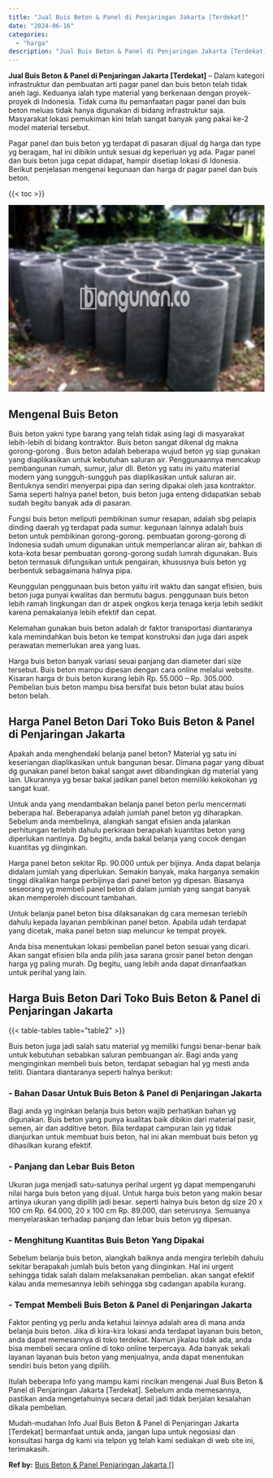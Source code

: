 ```yaml
---
title: "Jual Buis Beton & Panel di Penjaringan Jakarta [Terdekat]"
date: "2024-06-16"
categories: 
  - "harga"
description: "Jual Buis Beton & Panel di Penjaringan Jakarta [Terdekat]. Mudah-mudahan Info Jual Buis Beton & Panel di Penjaringan Jakarta [Terdekat] bermanfaat untuk an..."
---
```


**Jual Buis Beton & Panel di Penjaringan Jakarta \[Terdekat\]** – Dalam kategori infrastruktur dan pembuatan arti pagar panel dan buis beton telah tidak aneh lagi. Keduanya ialah type material yang berkenaan dengan proyek-proyek di Indonesia. Tidak cuma itu pemanfaatan pagar panel dan buis beton meluas tidak hanya digunakan di bidang infrastruktur saja. Masyarakat lokasi pemukiman kini telah sangat banyak yang pakai ke-2 model material tersebut.

Pagar panel dan buis beton yg terdapat di pasaran dijual dg harga dan type yg beragam, hal ini dibikin untuk sesuai dg keperluan yg ada. Pagar panel dan buis beton juga cepat didapat, hampir disetiap lokasi di Idonesia. Berikut penjelasan mengenai kegunaan dan harga dr pagar panel dan buis beton.

{{< toc >}}

![Jual Buis Beton & Panel di Penjaringan Jakarta [Terdekat]](/images/jual-panel-buis-beton-murah-11.png)

## Mengenal Buis Beton

Buis beton yakni type barang yang telah tidak asing lagi di masyarakat lebih-lebih di bidang kontraktor. Buis beton sangat dikenal dg makna gorong-gorong . Buis beton adalah beberapa wujud beton yg siap gunakan yang diaplikasikan untuk kebutuhan saluran air. Penggunaannya mencakup pembangunan rumah, sumur, jalur dll. Beton yg satu ini yaitu material modern yang sungguh-sungguh pas diaplikasikan untuk saluran air. Bentuknya sendiri menyerpai pipa dan sering dipakai oleh jasa kontraktor. Sama seperti halnya panel beton, buis beton juga enteng didapatkan sebab sudah begitu banyak ada di pasaran.

Fungsi buis beton meliputi pembikinan sumur resapan, adalah sbg pelapis dinding daerah yg terdapat pada sumur. kegunaan lainnya adalah buis beton untuk pembikinan gorong-gorong. pembuatan gorong-gorong di Indonesia sudah umum digunakan untuk memperlancar aliran air, bahkan di kota-kota besar pembuatan gorong-gorong sudah lumrah digunakan. Buis beton termasuk difungsikan untuk pengairan, khususnya buis beton yg berbentuk sebagaimana halnya pipa.

Keunggulan penggunaan buis beton yaitu irit waktu dan sangat efisien, buis beton juga punyai kwalitas dan bermutu bagus. penggunaan buis beton lebih ramah lingkungan dan dr aspek ongkos kerja tenaga kerja lebih sedikit karena pemakaianya lebih efektif dan cepat.

Kelemahan gunakan buis beton adalah dr faktor transportasi diantaranya kala memindahkan buis beton ke tempat konstruksi dan juga dari aspek perawatan memerlukan area yang luas.

Harga buis beton banyak variasi seuai panjang dan diameter dari size tersebut. Buis beton mampu dipesan dengan cara online melalui website. Kisaran harga dr buis beton kurang lebih Rp. 55.000 – Rp. 305.000. Pembelian buis beton mampu bisa bersifat buis beton bulat atau buios beton belah.

## Harga Panel Beton Dari Toko Buis Beton & Panel di Penjaringan Jakarta

Apakah anda menghendaki belanja panel beton? Material yg satu ini keseriangan diaplikasikan untuk bangunan besar. Dimana pagar yang dibuat dg gunakan panel beton bakal sangat awet dibandingkan dg material yang lain. Ukurannya yg besar bakal jadikan panel beton memiliki kekokohan yg sangat kuat.

Untuk anda yang mendambakan belanja panel beton perlu mencermati beberapa hal. Beberapanya adalah jumlah panel beton yg diharapkan. Sebelum anda membelinya, alangkah sangat efisien anda jalankan perhitungan terlebih dahulu perkiraan berapakah kuantitas beton yang diperlukan nantinya. Dg begitu, anda bakal belanja yang cocok dengan kuantitas yg diinginkan.

Harga panel beton sekitar Rp. 90.000 untuk per bijinya. Anda dapat belanja didalam jumlah yang diperlukan. Semakin banyak, maka harganya semakin tinggi dikalikan harga perbijinya dari panel beton yg dipesan. Biasanya seseorang yg membeli panel beton di dalam jumlah yang sangat banyak akan memperoleh discount tambahan.

Untuk belanja panel beton bisa dilaksanakan dg cara memesan terlebih dahulu kepada layanan pembikinan panel beton. Apabila udah terdapat yang dicetak, maka panel beton siap meluncur ke tempat proyek.

Anda bisa menentukan lokasi pembelian panel beton sesuai yang dicari. Akan sangat efisien bila anda pilih jasa sarana grosir panel beton dengan harga yg paling murah. Dg begitu, uang lebih anda dapat dimanfaatkan untuk perihal yang lain.

## Harga Buis Beton Dari Toko Buis Beton & Panel di Penjaringan Jakarta

{{< table-tables table="table2" >}}

Buis beton juga jadi salah satu material yg memiliki fungsi benar-benar baik untuk kebutuhan sebabkan saluran pembuangan air. Bagi anda yang menginginkan membeli buis beton, terdapat sebagian hal yg mesti anda teliti. Diantara diantaranya seperti halnya berikut:

### \- Bahan Dasar Untuk Buis Beton & Panel di Penjaringan Jakarta

Bagi anda yg inginkan belanja buis beton wajib perhatikan bahan yg digunakan. Buis beton yang punya kualitas baik dibikin dari material pasir, semen, air dan additive beton. Bila terdapat campuran lain yg tidak dianjurkan untuk membuat buis beton, hal ini akan membuat buis beton yg dihasilkan kurang efektif.

### \- Panjang dan Lebar Buis Beton

Ukuran juga menjadi satu-satunya perihal urgent yg dapat mempengaruhi nilai harga buis beton yang dijual. Untuk harga buis beton yang makin besar artinya ukuran yang dipilih jadi besar. seperti halnya buis beton dg size 20 x 100 cm Rp. 64.000, 20 x 100 cm Rp. 89.000, dan seterusnya. Semuanya menyelaraskan terhadap panjang dan lebar buis beton yg dipesan.

### \- Menghitung Kuantitas Buis Beton Yang Dipakai

Sebelum belanja buis beton, alangkah baiknya anda mengira terlebih dahulu sekitar berapakah jumlah buis beton yang diinginkan. Hal ini urgent sehingga tidak salah dalam melaksanakan pembelian. akan sangat efektif kalau anda memesannya lebih sehingga sbg cadangan apabila kurang.

### \- Tempat Membeli Buis Beton & Panel di Penjaringan Jakarta

Faktor penting yg perlu anda ketahui lainnya adalah area di mana anda belanja buis beton. Jika di kira-kira lokasi anda terdapat layanan buis beton, anda dapat memesannya di toko terdekat. Namun jikalau tidak ada, anda bisa membeli secara online di toko online terpercaya. Ada banyak sekali layanan layanan buis beton yang menjualnya, anda dapat menentukan sendiri buis beton yang dipilih.

Itulah beberapa Info yang mampu kami rincikan mengenai Jual Buis Beton & Panel di Penjaringan Jakarta \[Terdekat\]. Sebelum anda memesannya, pastikan anda mengetahuinya secara detail jadi tidak berjalan kesalahan dikala pembelian.

Mudah-mudahan Info Jual Buis Beton & Panel di Penjaringan Jakarta \[Terdekat\] bermanfaat untuk anda, jangan lupa untuk negosiasi dan konsultasi harga dg kami via telpon yg telah kami sediakan di web site ini, terimakasih.

**Ref by:** [Buis Beton & Panel Penjaringan Jakarta []](https://id.wikipedia.org/wiki/Buis)
